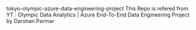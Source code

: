 tokyo-olympic-azure-data-engineering-project
This Repo is refered from YT : Olympic Data Analytics | Azure End-To-End Data Engineering Project by Darshan Parmar
